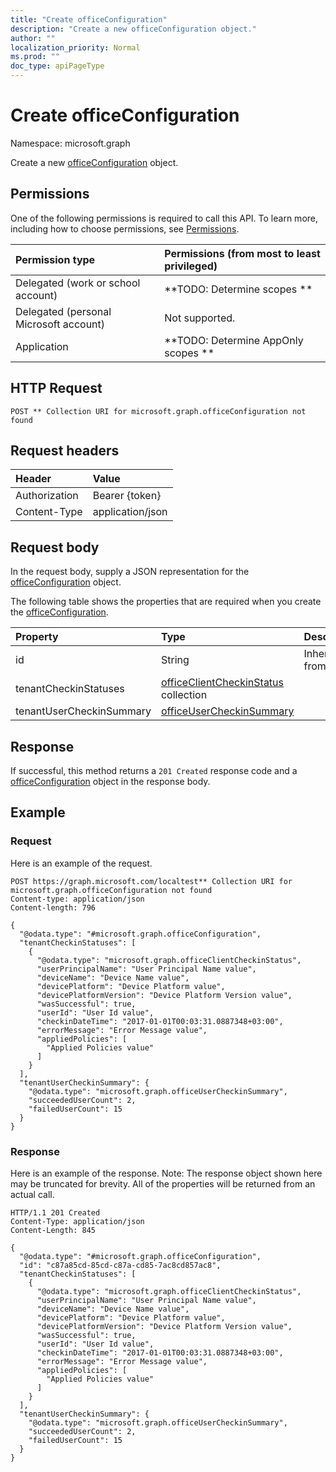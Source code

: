 ```yaml
---
title: "Create officeConfiguration"
description: "Create a new officeConfiguration object."
author: ""
localization_priority: Normal
ms.prod: ""
doc_type: apiPageType
---
```


# Create officeConfiguration

Namespace: microsoft.graph

Create a new [officeConfiguration](../resources/officeconfiguration.md) object.

## Permissions
One of the following permissions is required to call this API. To learn more, including how to choose permissions, see [Permissions](/concepts/permissions-reference.md).

|Permission type|Permissions (from most to least privileged)|
|:---|:---|
|Delegated (work or school account)|**TODO: Determine scopes **|
|Delegated (personal Microsoft account)|Not supported.|
|Application|**TODO: Determine AppOnly scopes **|

## HTTP Request
<!-- {
  "blockType": "ignored"
}
-->
``` http
POST ** Collection URI for microsoft.graph.officeConfiguration not found
```

## Request headers
|Header|Value|
|:---|:---|
|Authorization|Bearer {token}|
|Content-Type|application/json|

## Request body
In the request body, supply a JSON representation for the [officeConfiguration](../resources/officeconfiguration.md) object.

The following table shows the properties that are required when you create the [officeConfiguration](../resources/officeconfiguration.md).

|Property|Type|Description|
|:---|:---|:---|
|id|String| Inherited from [entity](../resources/entity.md)|
|tenantCheckinStatuses|[officeClientCheckinStatus](../resources/officeclientcheckinstatus.md) collection||
|tenantUserCheckinSummary|[officeUserCheckinSummary](../resources/officeusercheckinsummary.md)||



## Response
If successful, this method returns a `201 Created` response code and a [officeConfiguration](../resources/officeconfiguration.md) object in the response body.

## Example

### Request
Here is an example of the request.
<!-- {
  "blockType": "request",
  "name": "create_officeconfiguration_from_"
}
-->
``` http
POST https://graph.microsoft.com/localtest** Collection URI for microsoft.graph.officeConfiguration not found
Content-type: application/json
Content-length: 796

{
  "@odata.type": "#microsoft.graph.officeConfiguration",
  "tenantCheckinStatuses": [
    {
      "@odata.type": "microsoft.graph.officeClientCheckinStatus",
      "userPrincipalName": "User Principal Name value",
      "deviceName": "Device Name value",
      "devicePlatform": "Device Platform value",
      "devicePlatformVersion": "Device Platform Version value",
      "wasSuccessful": true,
      "userId": "User Id value",
      "checkinDateTime": "2017-01-01T00:03:31.0887348+03:00",
      "errorMessage": "Error Message value",
      "appliedPolicies": [
        "Applied Policies value"
      ]
    }
  ],
  "tenantUserCheckinSummary": {
    "@odata.type": "microsoft.graph.officeUserCheckinSummary",
    "succeededUserCount": 2,
    "failedUserCount": 15
  }
}
```

### Response
Here is an example of the response. Note: The response object shown here may be truncated for brevity. All of the properties will be returned from an actual call.
<!-- {
  "blockType": "response",
  "truncated": true,
  "@odata.type": "microsoft.graph.officeconfiguration"
}
-->
``` http
HTTP/1.1 201 Created
Content-Type: application/json
Content-Length: 845

{
  "@odata.type": "#microsoft.graph.officeConfiguration",
  "id": "c87a85cd-85cd-c87a-cd85-7ac8cd857ac8",
  "tenantCheckinStatuses": [
    {
      "@odata.type": "microsoft.graph.officeClientCheckinStatus",
      "userPrincipalName": "User Principal Name value",
      "deviceName": "Device Name value",
      "devicePlatform": "Device Platform value",
      "devicePlatformVersion": "Device Platform Version value",
      "wasSuccessful": true,
      "userId": "User Id value",
      "checkinDateTime": "2017-01-01T00:03:31.0887348+03:00",
      "errorMessage": "Error Message value",
      "appliedPolicies": [
        "Applied Policies value"
      ]
    }
  ],
  "tenantUserCheckinSummary": {
    "@odata.type": "microsoft.graph.officeUserCheckinSummary",
    "succeededUserCount": 2,
    "failedUserCount": 15
  }
}
```

